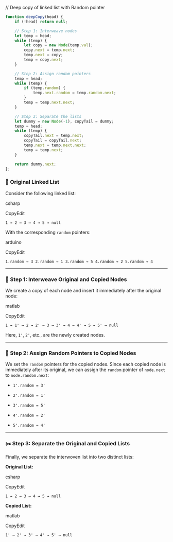 // Deep copy of linked list with Random pointer

```js
function deepCopy(head) {
    if (!head) return null;

    // Step 1: Interweave nodes
    let temp = head;
    while (temp) {
        let copy = new Node(temp.val);
        copy.next = temp.next;
        temp.next = copy;
        temp = copy.next;
    }

    // Step 2: Assign random pointers
    temp = head;
    while (temp) {
        if (temp.random) {
            temp.next.random = temp.random.next;
        }
        temp = temp.next.next;
    }

    // Step 3: Separate the lists
    let dummy = new Node(-1), copyTail = dummy;
    temp = head;
    while (temp) {
        copyTail.next = temp.next;
        copyTail = copyTail.next;
        temp.next = temp.next.next;
        temp = temp.next;
    }

    return dummy.next;
};
```

### 🧩 Original Linked List

Consider the following linked list:

csharp

CopyEdit

`1 → 2 → 3 → 4 → 5 → null`

With the corresponding `random` pointers:

arduino

CopyEdit

`1.random → 3
2.random → 1
3.random → 5
4.random → 2
5.random → 4`

* * * * *

### 🔄 Step 1: Interweave Original and Copied Nodes

We create a copy of each node and insert it immediately after the original node:

matlab

CopyEdit

`1 → 1' → 2 → 2' → 3 → 3' → 4 → 4' → 5 → 5' → null`

Here, `1'`, `2'`, etc., are the newly created nodes.

* * * * *

### 🔗 Step 2: Assign Random Pointers to Copied Nodes

We set the `random` pointers for the copied nodes. Since each copied node is immediately after its original, we can assign the `random` pointer of `node.next` to `node.random.next`:

-   `1'.random = 3'`

-   `2'.random = 1'`

-   `3'.random = 5'`

-   `4'.random = 2'`

-   `5'.random = 4'`

* * * * *

### ✂️ Step 3: Separate the Original and Copied Lists

Finally, we separate the interwoven list into two distinct lists:

**Original List:**

csharp

CopyEdit

`1 → 2 → 3 → 4 → 5 → null`

**Copied List:**

matlab

CopyEdit

`1' → 2' → 3' → 4' → 5' → null`
